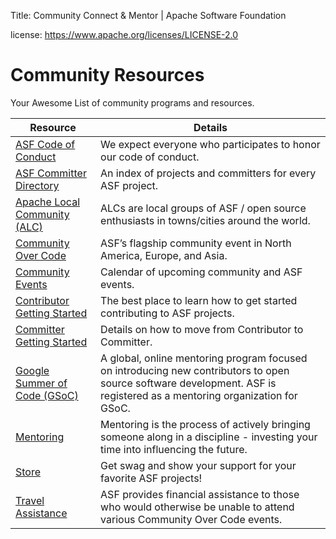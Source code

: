 Title: Community Connect & Mentor | Apache Software Foundation

license: https://www.apache.org/licenses/LICENSE-2.0

# Community Resources 

Your Awesome List of community programs and resources.

| Resource    | Details |
|-----------|-------------|
| [ASF Code of Conduct](https://apache.org/foundation/policies/conduct) |  We expect everyone who participates to honor our code of conduct. |
| [ASF Committer Directory](https://people.apache.org/) |  An index of projects and committers for every ASF project. |
| [Apache Local Community (ALC)](https://cwiki.apache.org/confluence/display/COMDEV/Apache+Local+Community+-+ALC) |  ALCs are local groups of ASF / open source enthusiasts in towns/cities around the world. |
| [Community Over Code](https://communityovercode.org/) |  ASF’s flagship community event in North America, Europe, and Asia. |
| [Community Events](https://events.apache.org/) |  Calendar of upcoming community and ASF events. |
| [Contributor Getting Started](https://community.apache.org/) | The best place to learn how to get started contributing to ASF projects. |
| [Committer Getting Started](https://community.apache.org/contributors/) |  Details on how to move from Contributor to Committer. |
| [Google Summer of Code (GSoC)](https://community.apache.org/gsoc/) |  A global, online mentoring program focused on introducing new contributors to open source software development. ASF is registered as a mentoring organization for GSoC. |
| [Mentoring](https://community.apache.org/mentoring/) |  Mentoring is the process of actively bringing someone along in a discipline - investing your time into influencing the future. |
| [Store](https://www.redbubble.com/people/comdev/shop) |  Get swag and show your support for your favorite ASF projects! |
| [Travel Assistance](https://tac.apache.org/) |  ASF provides financial assistance to those who would otherwise be unable to attend various Community Over Code events. |
